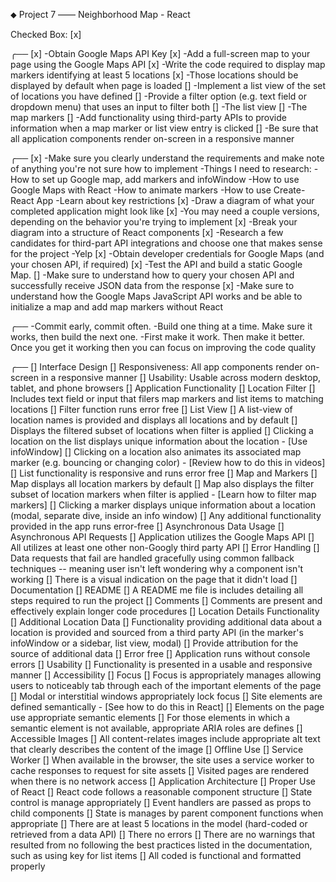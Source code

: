 ⬥ Project 7 —— Neighborhood Map - React

Checked Box: [x]

╭── <Dev Strategy>
[x]  -Obtain Google Maps API Key
[x]  -Add a full-screen map to your page using the Google Maps API
[x]  -Write the code required to display map markers identifying at least 5 locations
[x]    -Those locations should be displayed by default when page is loaded
[]  -Implement a list view of the set of locations you have defined
[]  -Provide a filter option (e.g. text field or dropdown menu) that uses an input to filter both
  []  -The list view
  []  -The map markers
[]  -Add functionality using third-party APIs to provide information when a map marker or list view entry is clicked
[]  -Be sure that all application components render on-screen in a responsive manner

╭── <How to Approach Complex Projects>
[x]  -Make sure you clearly  understand the requirements and make note of anything you're not sure how to implement
      -Things I need to research:
        -How to set up Google map, add markers and infoWindow
        -How to use Google Maps with React
        -How to animate markers
        -How to use Create-React App
        -Learn about key restrictions
[x]  -Draw a diagram of what your completed application might look like
[x]    -You may need a couple versions, depending on the behavior you're trying to implement
[x]  -Break your diagram into a structure of React components
[x]  -Research a few candidates for third-part API integrations and choose one that makes sense for the project
        -Yelp
[x]  -Obtain developer credentials for Google Maps (and your chosen API, if required)
[x]  -Test the API and build a static Google Map.
[]    -Make sure to understand how to query your chosen API and successfully receive JSON data from the response
[x]    -Make sure to understand how the Google Maps JavaScript API works and be able to initialize a map and add map markers without React

╭── <Start Building>
  -Commit early, commit often.
  -Build one thing at a time. Make sure it works, then build the next one.
  -First make it work. Then make it better. Once you get it working then you can focus on improving the code quality

╭── <Rubric>
[] Interface Design
[]    Responsiveness: All app components render on-screen in a responsive manner
[]    Usability: Usable across modern desktop, tablet, and phone browsers
[]  Application Functionality
[]    Location Filter
[]      Includes text field or input that filers map markers and list items to matching locations
[]        Filter function runs error free
[]    List View
[]        A list-view of location names is provided and displays all locations and by default
[]        Displays the filtered subset of locations when filter is applied
[]        Clicking a location on the list displays unique information about the location - [Use infoWindow]
[]          Clicking on a location also animates its associated map marker (e.g. bouncing or changing color) - [Review how to do this in videos]
[]        List functionality is responsive and runs error free
[]    Map and Markers
[]      Map displays all location markers by default
[]        Map also displays the filter subset of location markers when filter is applied - [Learn how to filter map markers]
[]        Clicking a marker displays unique information about a location (modal, separate dive, inside an info window)
[]      Any additional functionality provided in the app runs error-free
[]  Asynchronous Data Usage
[]    Asynchronous API Requests
[]      Application utilizes the Google Maps API
[]      All utilizes at least one other non-Googly third party API
[]    Error Handling
[]      Data requests that fail are handled gracefully using common fallback techniques -- meaning user isn't left wondering why a component isn't working
[]      There is a visual indication on the page that it didn't load
[]  Documentation
[]    README
[]      A README me file is includes detailing all steps required to run the project
[]    Comments
[]      Comments are present and effectively explain longer code procedures
[]  Location Details Functionality
[]    Additional Location Data
[]      Functionality providing additional data about a location is provided and sourced from a third party API (in the marker's infoWindow or a sidebar, list view, modal)
[]      Provide attribution for the source of additional data
[]  Error free
[]    Application runs without console errors
[]  Usability
[]    Functionality is presented in a usable and responsive manner
[]  Accessibility
[]    Focus
[]      Focus is appropriately manages allowing users to noticeably tab through each of the important elements of the page
[]      Modal or interstitial windows appropriately lock focus
[]    Site elements are defined semantically - [See how to do this in React]
[]      Elements on the page use appropriate semantic elements
[]      For those elements in which a semantic element is not available, appropriate ARIA roles are defines
[]  Accessible Images
[]    All content-relates images include appropriate alt text that clearly describes the content of the image
[]  Offline Use
[]    Service Worker
[]      When available in the browser, the site uses a service worker to cache responses to request for site assets
[]      Visited pages are rendered when there is no network access
[]  Application Architecture
[]    Proper Use of React
[]      React code follows a reasonable component structure
[]      State control is manage appropriately
[]        Event handlers are passed as props to child components
[]        State is manages by parent component functions when appropriate
[]      There are at least 5 locations in the model (hard-coded or retrieved from a data API)
[]      There no errors
[]      There are no warnings that resulted from no following the best practices listed in the documentation, such as using key for list items
[]      All coded is functional and formatted properly
